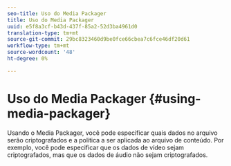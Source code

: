 ```yaml
---
seo-title: Uso do Media Packager
title: Uso do Media Packager
uuid: e5f8a3cf-b43d-437f-85a2-52d3ba4961d0
translation-type: tm+mt
source-git-commit: 29bc8323460d9be0fce66cbea7c6fce46df20d61
workflow-type: tm+mt
source-wordcount: '48'
ht-degree: 0%

---
```



# Uso do Media Packager {#using-media-packager}

Usando o Media Packager, você pode especificar quais dados no arquivo serão criptografados e a política a ser aplicada ao arquivo de conteúdo. Por exemplo, você pode especificar que os dados de vídeo sejam criptografados, mas que os dados de áudio não sejam criptografados.
